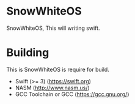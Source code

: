 # SnowWhiteOS
SnowWhiteOS, This will writing swift.
# Building
This is SnowWhiteOS is require for build.
- Swift (>= 3) (https://swift.org)
- NASM (http://www.nasm.us/)
- GCC Toolchain or GCC (https://gcc.gnu.org/)
